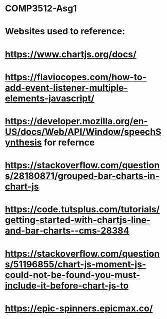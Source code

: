 # COMP3512-Asg1

# Websites used to reference:
# https://www.chartjs.org/docs/
# https://flaviocopes.com/how-to-add-event-listener-multiple-elements-javascript/
# https://developer.mozilla.org/en-US/docs/Web/API/Window/speechSynthesis for refernce
# https://stackoverflow.com/questions/28180871/grouped-bar-charts-in-chart-js 
# https://code.tutsplus.com/tutorials/getting-started-with-chartjs-line-and-bar-charts--cms-28384 
# https://stackoverflow.com/questions/51196855/chart-js-moment-js-could-not-be-found-you-must-include-it-before-chart-js-to
# https://epic-spinners.epicmax.co/ 
